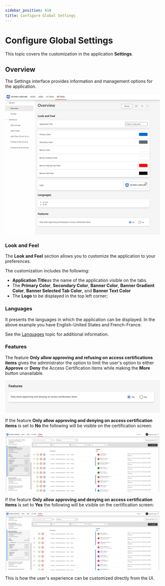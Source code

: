 ```yaml
---
sidebar_position: 618
title: Configure Global Settings
---
```


# Configure Global Settings

This topic covers the customization in the application **Settings**.

## Overview

The Settings interface provides information and management options for the application.

![](../../../../../../../static/images/Usercube_SaaS/Content/Resources/Images/AccessCertificationOnlyApproveDenySettings.png)

### Look and Feel

The **Look and Feel** section allows you to customize the application to your preferences.

The customization includes the following:

* **Application Title**as the name of the application visible on the tabs
* The **Primary Color**, **Secondary Color**, **Banner Color**, **Banner Gradient Color**, **Banner Selected Tab Color**, and **Banner Text Color**
* The **Logo** to be displayed in the top left corner;

### Languages

It presents the languages in which the application can be displayed. In the above example you have English-United States and French-France.

See the [Languages](../../../integration-guide/toolkit/languages/index "Languages") topic for additional information.

### Features

The feature **Only allow approving and refusing on access certifications items** gives the administrator the option to limit the user's option to either **Approve** or **Deny** the Access Certification items while making the **More** button unavailable.

![](../../../../../../../static/images/Usercube_SaaS/Content/Resources/Images/AllowApprovingDenyingAccessCertificationItems.png)

If the feature **Only allow approving and denying on access certification items** is set to **No** the following will be visible on the certification screen:

![](../../../../../../../static/images/Usercube_SaaS/Content/Resources/Images/AccessCertificationOnlyApproveDeny.png)

If the feature **Only allow approving and denying on access certification items** is set to **Yes** the following will be visible on the certification screen:

![](../../../../../../../static/images/Usercube_SaaS/Content/Resources/Images/AccessCertificationOnlyApproveDeny-disabled.png)

This is how the user's experience can be customized directly from the UI.